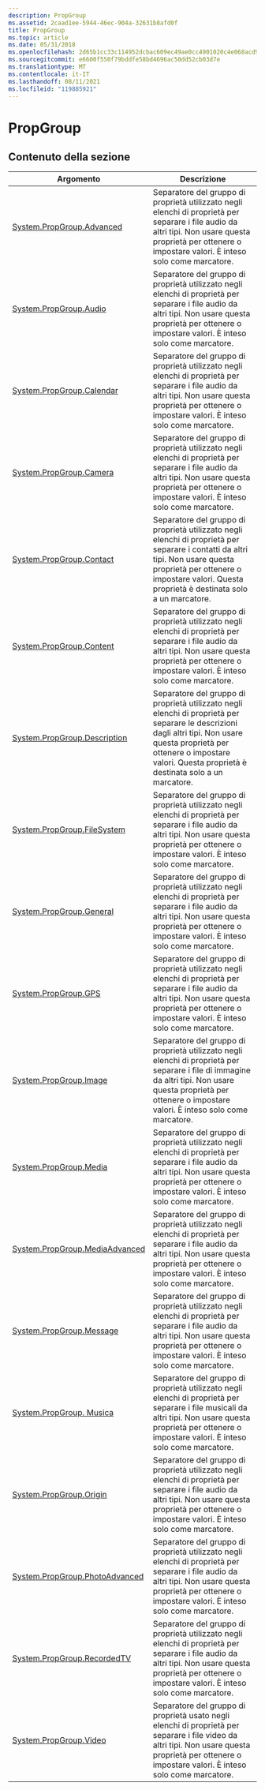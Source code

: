 ```yaml
---
description: PropGroup
ms.assetid: 2caad1ee-5944-46ec-904a-32631b8afd0f
title: PropGroup
ms.topic: article
ms.date: 05/31/2018
ms.openlocfilehash: 2d65b1cc33c114952dcbac609ec49ae0cc4901020c4e068acd9e45a028c187fb
ms.sourcegitcommit: e6600f550f79bddfe58bd4696ac50dd52cb03d7e
ms.translationtype: MT
ms.contentlocale: it-IT
ms.lasthandoff: 08/11/2021
ms.locfileid: "119885921"
---
```

# <a name="propgroup"></a>PropGroup

## <a name="in-this-section"></a>Contenuto della sezione



| Argomento                                                                                        | Descrizione                                                                                                                                                                                                   |
|----------------------------------------------------------------------------------------------|---------------------------------------------------------------------------------------------------------------------------------------------------------------------------------------------------------------|
| [System.PropGroup.Advanced](./props-system-propgroup-advanced.md)<br/>           | Separatore del gruppo di proprietà utilizzato negli elenchi di proprietà per separare i file audio da altri tipi. Non usare questa proprietà per ottenere o impostare valori. È inteso solo come marcatore.<br/>             |
| [System.PropGroup.Audio](./props-system-propgroup-audio.md)<br/>                 | Separatore del gruppo di proprietà utilizzato negli elenchi di proprietà per separare i file audio da altri tipi. Non usare questa proprietà per ottenere o impostare valori. È inteso solo come marcatore.<br/>             |
| [System.PropGroup.Calendar](./props-system-propgroup-calendar.md)<br/>           | Separatore del gruppo di proprietà utilizzato negli elenchi di proprietà per separare i file audio da altri tipi. Non usare questa proprietà per ottenere o impostare valori. È inteso solo come marcatore.<br/>             |
| [System.PropGroup.Camera](./props-system-propgroup-camera.md)<br/>               | Separatore del gruppo di proprietà utilizzato negli elenchi di proprietà per separare i file audio da altri tipi. Non usare questa proprietà per ottenere o impostare valori. È inteso solo come marcatore.<br/>             |
| [System.PropGroup.Contact](./props-system-propgroup-contact.md)<br/>             | Separatore del gruppo di proprietà utilizzato negli elenchi di proprietà per separare i contatti da altri tipi. Non usare questa proprietà per ottenere o impostare valori. Questa proprietà è destinata solo a un marcatore.<br/>     |
| [System.PropGroup.Content](./props-system-propgroup-content.md)<br/>             | Separatore del gruppo di proprietà utilizzato negli elenchi di proprietà per separare i file audio da altri tipi. Non usare questa proprietà per ottenere o impostare valori. È inteso solo come marcatore.<br/>             |
| [System.PropGroup.Description](./props-system-propgroup-description.md)<br/>     | Separatore del gruppo di proprietà utilizzato negli elenchi di proprietà per separare le descrizioni dagli altri tipi. Non usare questa proprietà per ottenere o impostare valori. Questa proprietà è destinata solo a un marcatore.<br/> |
| [System.PropGroup.FileSystem](./props-system-propgroup-filesystem.md)<br/>       | Separatore del gruppo di proprietà utilizzato negli elenchi di proprietà per separare i file audio da altri tipi. Non usare questa proprietà per ottenere o impostare valori. È inteso solo come marcatore.<br/>             |
| [System.PropGroup.General](./props-system-propgroup-general.md)<br/>             | Separatore del gruppo di proprietà utilizzato negli elenchi di proprietà per separare i file audio da altri tipi. Non usare questa proprietà per ottenere o impostare valori. È inteso solo come marcatore.<br/>             |
| [System.PropGroup.GPS](./props-system-propgroup-gps.md)<br/>                     | Separatore del gruppo di proprietà utilizzato negli elenchi di proprietà per separare i file audio da altri tipi. Non usare questa proprietà per ottenere o impostare valori. È inteso solo come marcatore.<br/>             |
| [System.PropGroup.Image](./props-system-propgroup-image.md)<br/>                 | Separatore del gruppo di proprietà utilizzato negli elenchi di proprietà per separare i file di immagine da altri tipi. Non usare questa proprietà per ottenere o impostare valori. È inteso solo come marcatore.<br/>             |
| [System.PropGroup.Media](./props-system-propgroup-media.md)<br/>                 | Separatore del gruppo di proprietà utilizzato negli elenchi di proprietà per separare i file audio da altri tipi. Non usare questa proprietà per ottenere o impostare valori. È inteso solo come marcatore.<br/>             |
| [System.PropGroup.MediaAdvanced](./props-system-propgroup-mediaadvanced.md)<br/> | Separatore del gruppo di proprietà utilizzato negli elenchi di proprietà per separare i file audio da altri tipi. Non usare questa proprietà per ottenere o impostare valori. È inteso solo come marcatore.<br/>             |
| [System.PropGroup.Message](./props-system-propgroup-message.md)<br/>             | Separatore del gruppo di proprietà utilizzato negli elenchi di proprietà per separare i file audio da altri tipi. Non usare questa proprietà per ottenere o impostare valori. È inteso solo come marcatore.<br/>             |
| [System.PropGroup. Musica](./props-system-propgroup-music.md)<br/>                 | Separatore del gruppo di proprietà utilizzato negli elenchi di proprietà per separare i file musicali da altri tipi. Non usare questa proprietà per ottenere o impostare valori. È inteso solo come marcatore.<br/>             |
| [System.PropGroup.Origin](./props-system-propgroup-origin.md)<br/>               | Separatore del gruppo di proprietà utilizzato negli elenchi di proprietà per separare i file audio da altri tipi. Non usare questa proprietà per ottenere o impostare valori. È inteso solo come marcatore.<br/>             |
| [System.PropGroup.PhotoAdvanced](./props-system-propgroup-photoadvanced.md)<br/> | Separatore del gruppo di proprietà utilizzato negli elenchi di proprietà per separare i file audio da altri tipi. Non usare questa proprietà per ottenere o impostare valori. È inteso solo come marcatore.<br/>             |
| [System.PropGroup.RecordedTV](./props-system-propgroup-recordedtv.md)<br/>       | Separatore del gruppo di proprietà utilizzato negli elenchi di proprietà per separare i file audio da altri tipi. Non usare questa proprietà per ottenere o impostare valori. È inteso solo come marcatore.<br/>             |
| [System.PropGroup.Video](./props-system-propgroup-video.md)<br/>                 | Separatore del gruppo di proprietà usato negli elenchi di proprietà per separare i file video da altri tipi. Non usare questa proprietà per ottenere o impostare valori. È inteso solo come marcatore.<br/>             |



 

 

 
